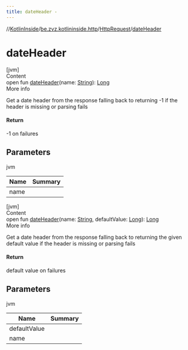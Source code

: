 ```yaml
---
title: dateHeader -
---
```

//[KotlinInside](../../index.md)/[be.zvz.kotlininside.http](../index.md)/[HttpRequest](index.md)/[dateHeader](date-header.md)



# dateHeader  
[jvm]  
Content  
open fun [dateHeader](date-header.md)(name: [String](https://docs.oracle.com/javase/7/docs/api/java/lang/String.html)): [Long](https://kotlinlang.org/api/latest/jvm/stdlib/kotlin/-long/index.html)  
More info  


Get a date header from the response falling back to returning -1 if the header is missing or parsing fails



#### Return  


-1 on failures



## Parameters  
  
jvm  
  
|  Name|  Summary| 
|---|---|
| <a name="be.zvz.kotlininside.http/HttpRequest/dateHeader/#java.lang.String/PointingToDeclaration/"></a>name| <a name="be.zvz.kotlininside.http/HttpRequest/dateHeader/#java.lang.String/PointingToDeclaration/"></a>
  
  


[jvm]  
Content  
open fun [dateHeader](date-header.md)(name: [String](https://docs.oracle.com/javase/7/docs/api/java/lang/String.html), defaultValue: [Long](https://kotlinlang.org/api/latest/jvm/stdlib/kotlin/-long/index.html)): [Long](https://kotlinlang.org/api/latest/jvm/stdlib/kotlin/-long/index.html)  
More info  


Get a date header from the response falling back to returning the given default value if the header is missing or parsing fails



#### Return  


default value on failures



## Parameters  
  
jvm  
  
|  Name|  Summary| 
|---|---|
| <a name="be.zvz.kotlininside.http/HttpRequest/dateHeader/#java.lang.String#long/PointingToDeclaration/"></a>defaultValue| <a name="be.zvz.kotlininside.http/HttpRequest/dateHeader/#java.lang.String#long/PointingToDeclaration/"></a>
| <a name="be.zvz.kotlininside.http/HttpRequest/dateHeader/#java.lang.String#long/PointingToDeclaration/"></a>name| <a name="be.zvz.kotlininside.http/HttpRequest/dateHeader/#java.lang.String#long/PointingToDeclaration/"></a>
  
  



